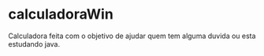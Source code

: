 # calculadoraWin

Calculadora feita com o objetivo de ajudar quem tem alguma duvida ou esta estudando java.
